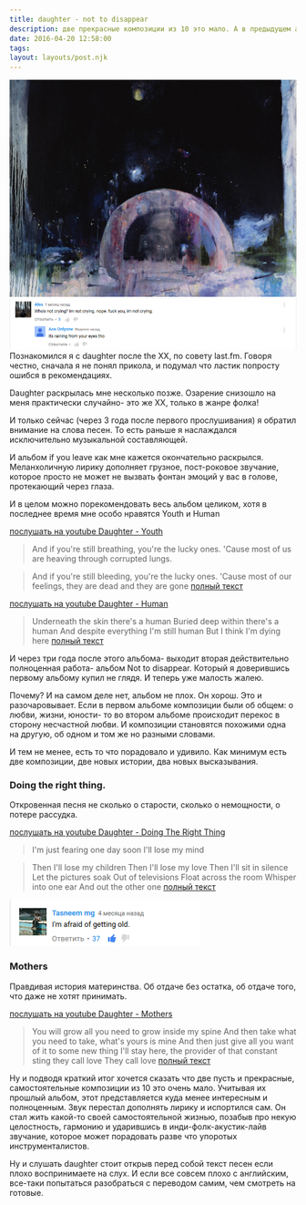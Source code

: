 ```yaml
---
title: daughter - not to disappear
description: две прекрасные композиции из 10 это мало. А в предыдущем альбоме что не трек, то что-то особое. Музыка живет своей самостоятельной жизнью, и ударившись в инди-фолк-акустик-лайв звучание может порадовать разве что упоротых инструменталистов.
date: 2016-04-20 12:58:00
tags:
layout: layouts/post.njk
---
```

![обложка альбома](/img/daughter-not_to_disappear/обложка_альбома.jpg)
![скришнот комментириев с ютуба. Кто плачет? Я не плачу. Нет. Иди ты, это ты плачешь! Ответ- это дождь из твоих глаз](/img/daughter-not_to_disappear/комментарии_с_ютуба.png)
Познакомился я с daughter после the XX, по совету last.fm. Говоря честно, сначала я не понял прикола, и подумал что ластик попросту ошибся в рекомендациях.

Daughter раскрылась мне несколько позже. Озарение снизошло на меня практически случайно- это же XX, только в жанре фолка!

И только сейчас (через 3 года после первого прослушивания) я обратил внимание на слова песен. То есть раньше я наслаждался исключительно музыкальной составляющей.

И альбом if you leave как мне кажется окончательно раскрылся. Меланхоличную лирику дополняет грузное, пост-роковое звучание, которое просто не может не вызвать фонтан эмоций у вас в голове, протекающий через глаза.

И в целом можно порекомендовать весь альбом целиком, хотя в последнее время мне особо нравятся Youth и Human

[послушать на youtube Daughter - Youth](https://www.youtube.com/watch?v=2QT5eGHCJdE)
> And if you're still breathing, you're the lucky ones.
> 'Cause most of us are heaving through corrupted lungs.

> And if you're still bleeding, you're the lucky ones.
> 'Cause most of our feelings, they are dead and they are gone
[полный текст](http://www.amalgama-lab.com/songs/d/daughter/youth.html)

[послушать на youtube Daughter - Human](https://www.youtube.com/watch?v=MbCeyb9okac)
> Underneath the skin there's a human
> Buried deep within there's a human
> And despite everything I'm still human
> But I think I'm dying here
[полный текст](http://www.azlyrics.com/lyrics/daughter/human.html)

И через три года после этого альбома- выходит вторая действительно полноценная работа- альбом Not to disappear. Который я доверившись первому альбому купил не глядя. И теперь уже малость жалею.

Почему? И на самом деле нет, альбом не плох. Он хорош. Это и разочаровывает. Если в первом альбоме композиции были об общем: о любви, жизни, юности- то во втором альбоме происходит перекос в сторону несчастной любви. И композиции становятся похожими одна на другую, об одном и том же но разными словами.

И тем не менее, есть то что порадовало и удивило. Как минимум есть две композиции, две новых истории, два новых высказывания.

### Doing the right thing.
Откровенная песня не сколько о старости, сколько о немощности, о потере рассудка.

[послушать на youtube Daughter - Doing The Right Thing](https://www.youtube.com/watch?v=bU5F-DvGLkA)
> I'm just fearing one day soon
> I'll lose my mind 

> Then I'll lose my children
> Then I'll lose my love
> Then I'll sit in silence
> Let the pictures soak
> Out of televisions
> Float across the room
> Whisper into one ear
> And out the other one
[полный текст](http://www.azlyrics.com/lyrics/daughter/human.html)

![скриншот комментария с ютуба- я боюсь становиться старым](/img/daughter-not_to_disappear/not_to_disappear_comment.png)

### Mothers
Правдивая история материнства. Об отдаче без остатка, об отдаче того, что даже не хотят принимать.

[послушать на youtube Daughter - Mothers](https://www.youtube.com/watch?v=JBRhg4V6bXU)
> You will grow all you need to grow inside my spine
> And then take what you need to take, what's yours is mine
> And then just give all you want of it to some new thing
> I'll stay here, the provider of that constant sting they call love
> They call love
[полный текст](http://www.azlyrics.com/lyrics/daughter/mothers.html)

Ну и подводя краткий итог хочется сказать что две пусть и прекрасные, самостоятельные композиции из 10 это очень мало. Учитывая их прошлый альбом, этот представляется куда менее интересным и полноценным. Звук перестал дополнять лирику и испортился сам. Он стал жить какой-то своей самостоятельной жизнью, позабыв про некую целостность, гармонию и ударившись в инди-фолк-акустик-лайв звучание, которое может порадовать разве что упоротых инструменталистов.

Ну и слушать daughter стоит открыв перед собой текст песен если плохо воспринимаете на слух. И если все совсем плохо с английским, все-таки попытаться разобраться с переводом самим, чем смотреть на готовые.
